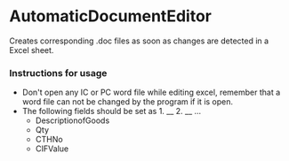 # AutomaticDocumentEditor
Creates corresponding .doc files as soon as changes are detected in a Excel sheet.

### Instructions for usage
  - Don't open any IC or PC word file while editing excel, remember that a word file can not be changed by the program if it is open.
  - The following fields should be set as 1. __ 2. __ ...
    - DescriptionofGoods
    - Qty
    - CTHNo
    - CIFValue
